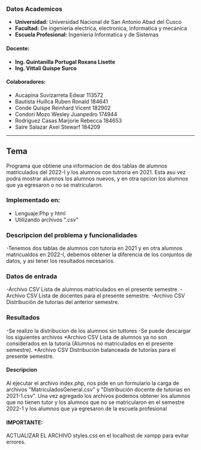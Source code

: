 
### Datos Academicos

- **Universidad:** Universidad Nacional de San Antonio Abad del Cusco
- **Facultad:** De ingenieria electrica, electronica, informatica y mecanica
- **Escuela Profesional:** Ingenieria Informatica y de Sistemas
#### Docente:
- **Ing. Quintanilla Portugal Roxana Lisette**
- **Ing. Vittali Quispe Surco**
#### Colaboradores:
- Aucapina Suvizarreta Edwar 113572
- Bautista Huillca Ruben Ronald  184641
- Conde Quispe Reinhard Vicent 182902
- Condori Mozo Wesley Juanpedro 174944
- Rodriguez Casas Marjorie Rebecca 184653
- Saire Salazar Axel Stewarf 184209
---
## Tema

Programa que obtiene una informacion de dos tablas de alumnos matriculados del 2022-I y los alumnos con tutroria en 2021.
Esta asu vez podra mostrar alumnos los alumnos nuevos, y en otra opcion los alumnos que ya egresaron o no se matricularon.

### Implementado en:
- Lenguaje:Php y html
- Utilizando archivos ".csv"
### Descripcion del problema y funcionalidades
-Tenemos dos tablas de alumnos con tutoria en 2021 y en otra alumnos matricualdos en 2022-I, 
 debemos obtener la diferencia de los conjuntos de datos, y asi tener los resultados necesarios.
 ### Datos de entrada
  -Archivo CSV Lista de alumnos matriculados en el presente semestre.
  -Archivo CSV Lista de docentes para el presente semestre.
  -Archivo CSV Distribución de tutorías del anterior semestre.
 ### Resultados
 -Se realizo la distribucion de los alumnos sin tuttores
 -Se puede descargar los siguientes archivos
      *Archivo CSV Lista de alumnos ya no son considerados en la tutoría (Alumnos no matriculados en el presente semestre).
      *Archivo CSV Distribución balanceada de tutorías para el presente semestre.

#### Descripcion
Al ejecutar el archivo index.php, nos pide en un formulario la carga de archivos 
"MatriculadosGeneral.csv" y "Distribución docente de tutorias en 2021-1.csv".
Una vez agregado los archivos podemos obtener los alumnos que no tienen tutor 
y los alumnos que no se matricularon en el semestre 2022-1 y los alumnos que ya
egresaron de la escuela profesional

#### IMPORTANTE: 
ACTUALIZAR EL ARCHIVO styles.css en el localhost de xampp para evitar errores.
